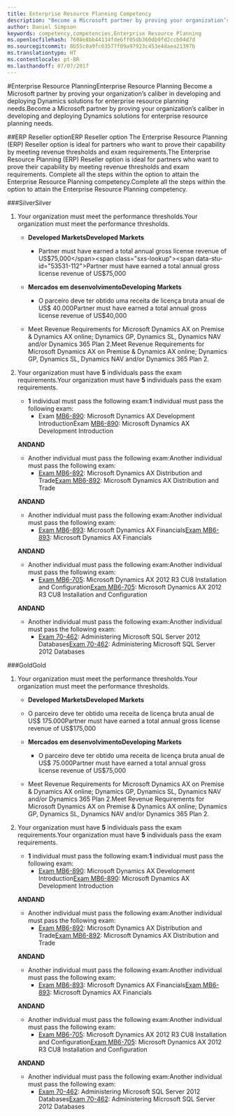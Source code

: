 ```yaml
---
title: Enterprise Resource Planning Competency
description: "Become a Microsoft partner by proving your organization’s caliber in developing and deploying Dynamics solutions for enterprise resource planning needs."
author: Daniel Simpson
keywords: competency,competencies,Enterprise Resource Planning
ms.openlocfilehash: 7608e8bb44134fde6ff05db360db9fd2ccb04d7d
ms.sourcegitcommit: 8b55c0a9fc63577f09a97923c453e4daea21397b
ms.translationtype: HT
ms.contentlocale: pt-BR
ms.lasthandoff: 07/07/2017
---
```

#<a name="enterprise-resource-planning"></a><span data-ttu-id="53531-104">Enterprise Resource Planning</span><span class="sxs-lookup"><span data-stu-id="53531-104">Enterprise Resource Planning</span></span> 
<span data-ttu-id="53531-105">Become a Microsoft partner by proving your organization’s caliber in developing and deploying Dynamics solutions for enterprise resource planning needs.</span><span class="sxs-lookup"><span data-stu-id="53531-105">Become a Microsoft partner by proving your organization’s caliber in developing and deploying Dynamics solutions for enterprise resource planning needs.</span></span>

##<a name="erp-reseller-option"></a><span data-ttu-id="53531-106">ERP Reseller option</span><span class="sxs-lookup"><span data-stu-id="53531-106">ERP Reseller option</span></span>
<span data-ttu-id="53531-107">The Enterprise Resource Planning (ERP) Reseller option is ideal for partners who want to prove their capability by meeting revenue thresholds and exam requirements.</span><span class="sxs-lookup"><span data-stu-id="53531-107">The Enterprise Resource Planning (ERP) Reseller option is ideal for partners who want to prove their capability by meeting revenue thresholds and exam requirements.</span></span> <span data-ttu-id="53531-108">Complete all the steps within the option to attain the Enterprise Resource Planning competency.</span><span class="sxs-lookup"><span data-stu-id="53531-108">Complete all the steps within the option to attain the Enterprise Resource Planning competency.</span></span>

###<a name="silver"></a><span data-ttu-id="53531-109">Silver</span><span class="sxs-lookup"><span data-stu-id="53531-109">Silver</span></span>

1. <span data-ttu-id="53531-110">Your organization must meet the performance thresholds.</span><span class="sxs-lookup"><span data-stu-id="53531-110">Your organization must meet the performance thresholds.</span></span>

    - **<span data-ttu-id="53531-111">Developed Markets</span><span class="sxs-lookup"><span data-stu-id="53531-111">Developed Markets</span></span>**
        - <span data-ttu-id="53531-112">Partner must have earned a total annual gross license revenue of US$75,000</span><span class="sxs-lookup"><span data-stu-id="53531-112">Partner must have earned a total annual gross license revenue of US$75,000</span></span>
       
    - **<span data-ttu-id="53531-113">Mercados em desenvolvimento</span><span class="sxs-lookup"><span data-stu-id="53531-113">Developing Markets</span></span>**
        - <span data-ttu-id="53531-114">O parceiro deve ter obtido uma receita de licença bruta anual de US$ 40.000</span><span class="sxs-lookup"><span data-stu-id="53531-114">Partner must have earned  a total annual gross license revenue of  US$40,000</span></span>
 
    - <span data-ttu-id="53531-115">Meet Revenue Requirements for Microsoft Dynamics AX on Premise & Dynamics AX online; Dynamics GP, Dynamics SL, Dynamics NAV and/or Dynamics 365 Plan 2.</span><span class="sxs-lookup"><span data-stu-id="53531-115">Meet Revenue Requirements for Microsoft Dynamics AX on Premise & Dynamics AX online; Dynamics GP, Dynamics SL, Dynamics NAV and/or Dynamics 365 Plan 2.</span></span>  

2. <span data-ttu-id="53531-116">Your organization must have **5** individuals pass the exam requirements.</span><span class="sxs-lookup"><span data-stu-id="53531-116">Your organization must have **5** individuals pass the exam requirements.</span></span>

    - <span data-ttu-id="53531-117">**1** individual must pass the following exam:</span><span class="sxs-lookup"><span data-stu-id="53531-117">**1** individual must pass the following exam:</span></span>
        - <span data-ttu-id="53531-118">Exam [MB6-890](https://www.microsoft.com/en-us/learning/exam-mb6-890.aspx): Microsoft Dynamics AX Development Introduction</span><span class="sxs-lookup"><span data-stu-id="53531-118">Exam [MB6-890](https://www.microsoft.com/en-us/learning/exam-mb6-890.aspx): Microsoft Dynamics AX Development Introduction</span></span>

    **<span data-ttu-id="53531-119">AND</span><span class="sxs-lookup"><span data-stu-id="53531-119">AND</span></span>**

    - <span data-ttu-id="53531-120">Another individual must pass the following exam:</span><span class="sxs-lookup"><span data-stu-id="53531-120">Another individual must pass the following exam:</span></span>
        - <span data-ttu-id="53531-121">[Exam MB6-892](https://www.microsoft.com/en-us/learning/exam-mb6-892.aspx): Microsoft Dynamics AX Distribution and Trade</span><span class="sxs-lookup"><span data-stu-id="53531-121">[Exam MB6-892](https://www.microsoft.com/en-us/learning/exam-mb6-892.aspx): Microsoft Dynamics AX Distribution and Trade</span></span>

    **<span data-ttu-id="53531-122">AND</span><span class="sxs-lookup"><span data-stu-id="53531-122">AND</span></span>**

    - <span data-ttu-id="53531-123">Another individual must pass the following exam:</span><span class="sxs-lookup"><span data-stu-id="53531-123">Another individual must pass the following exam:</span></span>
        - <span data-ttu-id="53531-124">[Exam MB6-893](https://www.microsoft.com/en-us/learning/exam-mb6-893.aspx): Microsoft Dynamics AX Financials</span><span class="sxs-lookup"><span data-stu-id="53531-124">[Exam MB6-893](https://www.microsoft.com/en-us/learning/exam-mb6-893.aspx): Microsoft Dynamics AX Financials</span></span>

    **<span data-ttu-id="53531-125">AND</span><span class="sxs-lookup"><span data-stu-id="53531-125">AND</span></span>**

    - <span data-ttu-id="53531-126">Another individual must pass the following exam:</span><span class="sxs-lookup"><span data-stu-id="53531-126">Another individual must pass the following exam:</span></span>
        - <span data-ttu-id="53531-127">[Exam MB6-705](https://www.microsoft.com/en-us/learning/exam-mb6-705.aspx): Microsoft Dynamics AX 2012 R3 CU8 Installation and Configuration</span><span class="sxs-lookup"><span data-stu-id="53531-127">[Exam MB6-705](https://www.microsoft.com/en-us/learning/exam-mb6-705.aspx): Microsoft Dynamics AX 2012 R3 CU8 Installation and Configuration</span></span>

    **<span data-ttu-id="53531-128">AND</span><span class="sxs-lookup"><span data-stu-id="53531-128">AND</span></span>**

    - <span data-ttu-id="53531-129">Another individual must pass the following exam:</span><span class="sxs-lookup"><span data-stu-id="53531-129">Another individual must pass the following exam:</span></span>
        - <span data-ttu-id="53531-130">[Exam 70-462](https://www.microsoft.com/en-us/learning/exam-70-462.aspx): Administering Microsoft SQL Server 2012 Databases</span><span class="sxs-lookup"><span data-stu-id="53531-130">[Exam 70-462](https://www.microsoft.com/en-us/learning/exam-70-462.aspx): Administering Microsoft SQL Server 2012 Databases</span></span>

###<a name="gold"></a><span data-ttu-id="53531-131">Gold</span><span class="sxs-lookup"><span data-stu-id="53531-131">Gold</span></span>

1. <span data-ttu-id="53531-132">Your organization must meet the performance thresholds.</span><span class="sxs-lookup"><span data-stu-id="53531-132">Your organization must meet the performance thresholds.</span></span>

    - **<span data-ttu-id="53531-133">Developed Markets</span><span class="sxs-lookup"><span data-stu-id="53531-133">Developed Markets</span></span>**
    -   <span data-ttu-id="53531-134">O parceiro deve ter obtido uma receita de licença bruta anual de US$ 175.000</span><span class="sxs-lookup"><span data-stu-id="53531-134">Partner must have earned a total annual gross license revenue of US$175,000</span></span>
  
    - **<span data-ttu-id="53531-135">Mercados em desenvolvimento</span><span class="sxs-lookup"><span data-stu-id="53531-135">Developing Markets</span></span>**
        - <span data-ttu-id="53531-136">O parceiro deve ter obtido uma receita de licença bruta anual de US$ 75.000</span><span class="sxs-lookup"><span data-stu-id="53531-136">Partner must have earned  a total annual gross license revenue of US$75,000</span></span> 

    - <span data-ttu-id="53531-137">Meet Revenue Requirements for Microsoft Dynamics AX on Premise & Dynamics AX online; Dynamics GP, Dynamics SL, Dynamics NAV and/or Dynamics 365 Plan 2.</span><span class="sxs-lookup"><span data-stu-id="53531-137">Meet Revenue Requirements for Microsoft Dynamics AX on Premise & Dynamics AX online; Dynamics GP, Dynamics SL, Dynamics NAV and/or Dynamics 365 Plan 2.</span></span>  

2. <span data-ttu-id="53531-138">Your organization must have **5** individuals pass the exam requirements.</span><span class="sxs-lookup"><span data-stu-id="53531-138">Your organization must have **5** individuals pass the exam requirements.</span></span>

    - <span data-ttu-id="53531-139">**1** individual must pass the following exam:</span><span class="sxs-lookup"><span data-stu-id="53531-139">**1** individual must pass the following exam:</span></span>
        - <span data-ttu-id="53531-140">[Exam MB6-890](https://www.microsoft.com/en-us/learning/exam-mb6-890.aspx): Microsoft Dynamics AX Development Introduction</span><span class="sxs-lookup"><span data-stu-id="53531-140">[Exam MB6-890](https://www.microsoft.com/en-us/learning/exam-mb6-890.aspx): Microsoft Dynamics AX Development Introduction</span></span>

    **<span data-ttu-id="53531-141">AND</span><span class="sxs-lookup"><span data-stu-id="53531-141">AND</span></span>**

    - <span data-ttu-id="53531-142">Another individual must pass the following exam:</span><span class="sxs-lookup"><span data-stu-id="53531-142">Another individual must pass the following exam:</span></span>
        - <span data-ttu-id="53531-143">[Exam MB6-892](https://www.microsoft.com/en-us/learning/exam-mb6-892.aspx): Microsoft Dynamics AX Distribution and Trade</span><span class="sxs-lookup"><span data-stu-id="53531-143">[Exam MB6-892](https://www.microsoft.com/en-us/learning/exam-mb6-892.aspx): Microsoft Dynamics AX Distribution and Trade</span></span>

    **<span data-ttu-id="53531-144">AND</span><span class="sxs-lookup"><span data-stu-id="53531-144">AND</span></span>**

    - <span data-ttu-id="53531-145">Another individual must pass the following exam:</span><span class="sxs-lookup"><span data-stu-id="53531-145">Another individual must pass the following exam:</span></span>
        - <span data-ttu-id="53531-146">[Exam MB6-893](https://www.microsoft.com/en-us/learning/exam-mb6-893.aspx): Microsoft Dynamics AX Financials</span><span class="sxs-lookup"><span data-stu-id="53531-146">[Exam MB6-893](https://www.microsoft.com/en-us/learning/exam-mb6-893.aspx): Microsoft Dynamics AX Financials</span></span>

    **<span data-ttu-id="53531-147">AND</span><span class="sxs-lookup"><span data-stu-id="53531-147">AND</span></span>**

    - <span data-ttu-id="53531-148">Another individual must pass the following exam:</span><span class="sxs-lookup"><span data-stu-id="53531-148">Another individual must pass the following exam:</span></span>
        - <span data-ttu-id="53531-149">[Exam MB6-705](https://www.microsoft.com/en-us/learning/exam-mb6-705.aspx): Microsoft Dynamics AX 2012 R3 CU8 Installation and Configuration</span><span class="sxs-lookup"><span data-stu-id="53531-149">[Exam MB6-705](https://www.microsoft.com/en-us/learning/exam-mb6-705.aspx): Microsoft Dynamics AX 2012 R3 CU8 Installation and Configuration</span></span>

    **<span data-ttu-id="53531-150">AND</span><span class="sxs-lookup"><span data-stu-id="53531-150">AND</span></span>**

    - <span data-ttu-id="53531-151">Another individual must pass the following exam:</span><span class="sxs-lookup"><span data-stu-id="53531-151">Another individual must pass the following exam:</span></span>
        - <span data-ttu-id="53531-152">[Exam 70-462](https://www.microsoft.com/en-us/learning/exam-70-462.aspx): Administering Microsoft SQL Server 2012 Databases</span><span class="sxs-lookup"><span data-stu-id="53531-152">[Exam 70-462](https://www.microsoft.com/en-us/learning/exam-70-462.aspx): Administering Microsoft SQL Server 2012 Databases</span></span>



